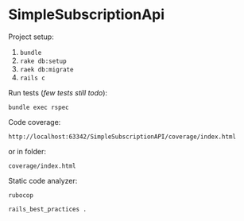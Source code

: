 # SimpleSubscriptionApi

Project setup:

1. `bundle`
2. `rake db:setup`
3. `raek db:migrate`
4. `rails c`

Run tests (_few tests still todo_):

`bundle exec rspec`

Code coverage:

`http://localhost:63342/SimpleSubscriptionAPI/coverage/index.html`

or in folder:

`coverage/index.html`

Static code analyzer:

`rubocop`

`rails_best_practices .`
